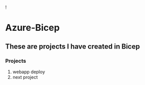 ! [](https://github.com/PSebesta/Azure-Bicep/blob/main/Images/azure%20bicep.png)

# Azure-Bicep

## These are projects I have created in Bicep 

### Projects
1. webapp deploy
2. next project